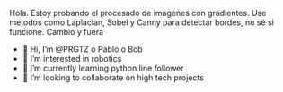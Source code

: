 Hola. Estoy probando el procesado de imagenes con gradientes. Use metodos como Laplacian, Sobel y Canny para detectar bordes, no sé si funcione. Cambio y fuera 





- 👋 Hi, I’m @PRGTZ o Pablo o Bob
- 👀 I’m interested in robotics
- 🌱 I’m currently learning python line follower
- 💞️ I’m looking to collaborate on high tech projects

